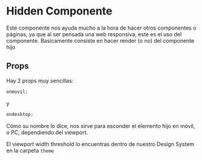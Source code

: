 # Hidden Componente

Este componente nos ayuda mucho a la hora de hacer otros componentes o páginas, ya que al ser pensada una web responsiva,
este es el uso del componente. Basicamente consiste en hacer render (o no) del componente hijo

## Props

Hay 2 props muy sencillas:

```js
onmovil;
```

y

```js
ondesktop;
```

Cómo su nombre lo dice, nos sirve para esconder el elemento hijo en móvil, o PC, dependiendo del viewport.

El viewport width threshold lo encuentras dentro de nuestro Design System en la carpeta `theme`
